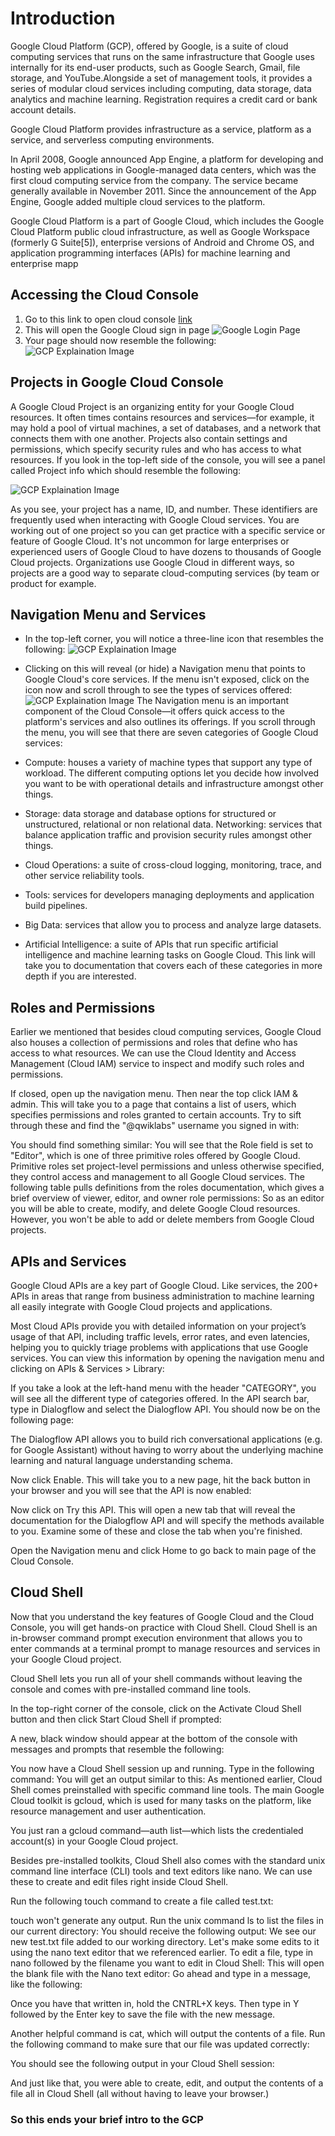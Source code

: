 # Introduction

Google Cloud Platform (GCP), offered by Google, is a suite of cloud computing services that runs on the same infrastructure that Google uses internally for its end-user products, such as Google Search, Gmail, file storage, and YouTube.Alongside a set of management tools, it provides a series of modular cloud services including computing, data storage, data analytics and machine learning. Registration requires a credit card or bank account details.

Google Cloud Platform provides infrastructure as a service, platform as a service, and serverless computing environments.

In April 2008, Google announced App Engine, a platform for developing and hosting web applications in Google-managed data centers, which was the first cloud computing service from the company. The service became generally available in November 2011. Since the announcement of the App Engine, Google added multiple cloud services to the platform.

Google Cloud Platform is a part of Google Cloud, which includes the Google Cloud Platform public cloud infrastructure, as well as Google Workspace (formerly G Suite[5]), enterprise versions of Android and Chrome OS, and application programming interfaces (APIs) for machine learning and enterprise mapp

## Accessing the Cloud Console
1. Go to this link to open cloud console [link](https://accounts.google.com/AddSession/signinchooser?service=accountsettings&continue=https%3A%2F%2Fconsole.cloud.google.com%2Fhome%2Fdashboard%3Fproject%3Dqwiklabs-gcp-00-f55253468191&flowName=GlifWebSignIn&flowEntry=AddSession)
2. This will open the Google Cloud sign in page
 ![Google Login Page](https://cdn.qwiklabs.com/zET9RtU1aN7f3FhNhhUNe7%2BPbBtgwz4fTUO3E86m8m0%3D)
3. Your page should now resemble the following:
![GCP Explaination Image](https://cdn.qwiklabs.com/vPsOw690IZhUlPPxZk3asDaXQBRVZRiyr%2B6nBXCqEf4%3D)
## Projects in Google Cloud Console
A Google Cloud Project is an organizing entity for your Google Cloud resources. It often times contains resources and services—for example, it may hold a pool of virtual machines, a set of databases, and a network that connects them with one another. Projects also contain settings and permissions, which specify security rules and who has access to what resources.
If you look in the top-left side of the console, you will see a panel called Project info which should resemble the following:

![GCP Explaination Image](https://cdn.qwiklabs.com/kaHKc2t7OyP7YUPOj4Eqw0nuUXQvt0iUypsuaeqkzKw%3D)

As you see, your project has a name, ID, and number. These identifiers are frequently used when interacting with Google Cloud services. You are working out of one project so you can get practice with a specific service or feature of Google Cloud.
It's not uncommon for large enterprises or experienced users of Google Cloud to have dozens to thousands of Google Cloud projects. Organizations use Google Cloud in different ways, so projects are a good way to separate cloud-computing services (by team or product for example.
## Navigation Menu and Services
* In the top-left corner, you will notice a three-line icon that resembles the following:
![GCP Explaination Image](https://cdn.qwiklabs.com/jNaEVX1xXeOOasukmY%2B9mcktmn9gjkwgNAJEkBlIYbI%3D)
* Clicking on this will reveal (or hide) a Navigation menu that points to Google Cloud's core services. If the menu isn't exposed, click on the icon now and scroll through to see the types of services offered:
![GCP Explaination Image](https://cdn.qwiklabs.com/gk6CVCz3LGXvViYQ%2FZUp%2Bu1VqI0DBrDAZh7kToRN20Q%3D)
The Navigation menu is an important component of the Cloud Console—it offers quick access to the platform's services and also outlines its offerings. If you scroll through the menu, you will see that there are seven categories of Google Cloud services:

* Compute: houses a variety of machine types that support any type of workload. The different computing options let you decide how involved you want to be with operational details and infrastructure amongst other things.
* Storage: data storage and database options for structured or unstructured, relational or non relational data.
Networking: services that balance application traffic and provision security rules amongst other things.
* Cloud Operations: a suite of cross-cloud logging, monitoring, trace, and other service reliability tools.
* Tools: services for developers managing deployments and application build pipelines.
* Big Data: services that allow you to process and analyze large datasets.
* Artificial Intelligence: a suite of APIs that run specific artificial intelligence and machine learning tasks on Google Cloud.
This link will take you to documentation that covers each of these categories in more depth if you are interested.
## Roles and Permissions
Earlier we mentioned that besides cloud computing services, Google Cloud also houses a collection of permissions and roles that define who has access to what resources. We can use the Cloud Identity and Access Management (Cloud IAM) service to inspect and modify such roles and permissions.

If closed, open up the navigation menu. Then near the top click IAM & admin. This will take you to a page that contains a list of users, which specifies permissions and roles granted to certain accounts. Try to sift through these and find the "@qwiklabs" username you signed in with:

You should find something similar:
You will see that the Role field is set to "Editor", which is one of three primitive roles offered by Google Cloud. Primitive roles set project-level permissions and unless otherwise specified, they control access and management to all Google Cloud services.
The following table pulls definitions from the roles documentation, which gives a brief overview of viewer, editor, and owner role permissions:
So as an editor you will be able to create, modify, and delete Google Cloud resources. However, you won't be able to add or delete members from Google Cloud projects.

## APIs and Services
Google Cloud APIs are a key part of Google Cloud. Like services, the 200+ APIs in areas that range from business administration to machine learning all easily integrate with Google Cloud projects and applications.

Most Cloud APIs provide you with detailed information on your project’s usage of that API, including traffic levels, error rates, and even latencies, helping you to quickly triage problems with applications that use Google services. You can view this information by opening the navigation menu and clicking on APIs & Services > Library:

If you take a look at the left-hand menu with the header "CATEGORY", you will see all the different type of categories offered. In the API search bar, type in Dialogflow and select the Dialogflow API. You should now be on the following page:

The Dialogflow API allows you to build rich conversational applications (e.g. for Google Assistant) without having to worry about the underlying machine learning and natural language understanding schema.

Now click Enable. This will take you to a new page, hit the back button in your browser and you will see that the API is now enabled:

Now click on Try this API. This will open a new tab that will reveal the documentation for the Dialogflow API and will specify the methods available to you. Examine some of these and close the tab when you're finished.

Open the Navigation menu and click Home to go back to main page of the Cloud Console.

## Cloud Shell
Now that you understand the key features of Google Cloud and the Cloud Console, you will get hands-on practice with Cloud Shell. Cloud Shell is an in-browser command prompt execution environment that allows you to enter commands at a terminal prompt to manage resources and services in your Google Cloud project.

Cloud Shell lets you run all of your shell commands without leaving the console and comes with pre-installed command line tools.

In the top-right corner of the console, click on the Activate Cloud Shell button and then click Start Cloud Shell if prompted:

A new, black window should appear at the bottom of the console with messages and prompts that resemble the following:

You now have a Cloud Shell session up and running. Type in the following command:
You will get an output similar to this:
As mentioned earlier, Cloud Shell comes preinstalled with specific command line tools. The main Google Cloud toolkit is gcloud, which is used for many tasks on the platform, like resource management and user authentication.

You just ran a gcloud command—auth list—which lists the credentialed account(s) in your Google Cloud project. 

Besides pre-installed toolkits, Cloud Shell also comes with the standard unix command line interface (CLI) tools and text editors like nano. We can use these to create and edit files right inside Cloud Shell.

Run the following touch command to create a file called test.txt:

touch won't generate any output. Run the unix command ls to list the files in our current directory:
You should receive the following output:
We see our new test.txt file added to our working directory. Let's make some edits to it using the nano text editor that we referenced earlier. To edit a file, type in nano followed by the filename you want to edit in Cloud Shell:
This will open the blank file with the Nano text editor:
Go ahead and type in a message, like the following:

Once you have that written in, hold the CNTRL+X keys. Then type in Y followed by the Enter key to save the file with the new message.

Another helpful command is cat, which will output the contents of a file. Run the following command to make sure that our file was updated correctly:

You should see the following output in your Cloud Shell session:

And just like that, you were able to create, edit, and output the contents of a file all in Cloud Shell (all without having to leave your browser.)

### So this ends your brief intro to the GCP
